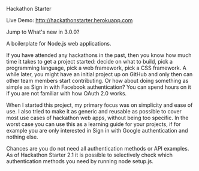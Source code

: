 

Hackathon Starter

Live Demo: http://hackathonstarter.herokuapp.com

Jump to What's new in 3.0.0?

A boilerplate for Node.js web applications.

If you have attended any hackathons in the past, then you know how much time it takes to get a project started: decide on what to build, pick a programming language, pick a web framework, pick a CSS framework. A while later, you might have an initial project up on GitHub and only then can other team members start contributing. Or how about doing something as simple as Sign in with Facebook authentication? You can spend hours on it if you are not familiar with how OAuth 2.0 works.

When I started this project, my primary focus was on simplicity and ease of use. I also tried to make it as generic and reusable as possible to cover most use cases of hackathon web apps, without being too specific. In the worst case you can use this as a learning guide for your projects, if for example you are only interested in Sign in with Google authentication and nothing else.

Chances are you do not need all authentication methods or API examples. As of Hackathon Starter 2.1 it is possible to selectively check which authentication methods you need by running node setup.js.
